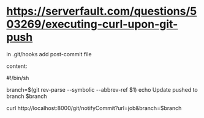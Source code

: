 # https://serverfault.com/questions/503269/executing-curl-upon-git-push

in .git/hooks
add post-commit file

content:

#!/bin/sh

branch=$(git rev-parse --symbolic --abbrev-ref $1)
echo Update pushed to branch $branch

curl http://localhost:8000/git/notifyCommit?url=job&branch=$branch